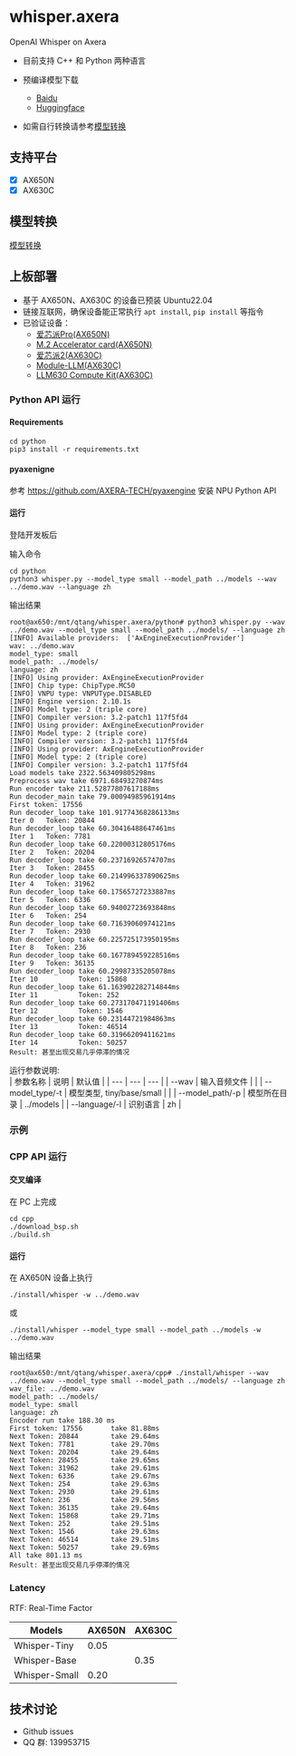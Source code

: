 # whisper.axera

OpenAI Whisper on Axera

- 目前支持 C++ 和 Python 两种语言
- 预编译模型下载
  - [Baidu](https://pan.baidu.com/s/1tOHVMZCin0A68T5HmKRJyg?pwd=axyz)
  - [Huggingface](https://huggingface.co/AXERA-TECH/Whisper)

- 如需自行转换请参考[模型转换](/model_convert/README.md)

## 支持平台

- [x] AX650N
- [x] AX630C

## 模型转换

[模型转换](./model_convert/README.md)

## 上板部署

- 基于 AX650N、AX630C 的设备已预装 Ubuntu22.04
- 链接互联网，确保设备能正常执行 `apt install`, `pip install` 等指令
- 已验证设备：
  - [爱芯派Pro(AX650N)](https://wiki.sipeed.com/hardware/zh/maixIV/m4ndock/m4ndock.html)
  - [M.2 Accelerator card(AX650N)](https://axcl-docs.readthedocs.io/zh-cn/latest/doc_guide_hardware.html)
  - [爱芯派2(AX630C)](https://axera-pi-2-docs-cn.readthedocs.io/zh-cn/latest/index.html)
  - [Module-LLM(AX630C)](https://docs.m5stack.com/zh_CN/module/Module-LLM)
  - [LLM630 Compute Kit(AX630C)](https://docs.m5stack.com/zh_CN/core/LLM630%20Compute%20Kit)


### Python API 运行

#### Requirements

```
cd python
pip3 install -r requirements.txt
```

####  pyaxenigne

参考 https://github.com/AXERA-TECH/pyaxengine 安装 NPU Python API

#### 运行

登陆开发板后

输入命令

```
cd python  
python3 whisper.py --model_type small --model_path ../models --wav ../demo.wav --language zh
```

输出结果

```
root@ax650:/mnt/qtang/whisper.axera/python# python3 whisper.py --wav ../demo.wav --model_type small --model_path ../models/ --language zh
[INFO] Available providers:  ['AxEngineExecutionProvider']
wav: ../demo.wav
model_type: small
model_path: ../models/
language: zh
[INFO] Using provider: AxEngineExecutionProvider
[INFO] Chip type: ChipType.MC50
[INFO] VNPU type: VNPUType.DISABLED
[INFO] Engine version: 2.10.1s
[INFO] Model type: 2 (triple core)
[INFO] Compiler version: 3.2-patch1 117f5fd4
[INFO] Using provider: AxEngineExecutionProvider
[INFO] Model type: 2 (triple core)
[INFO] Compiler version: 3.2-patch1 117f5fd4
[INFO] Using provider: AxEngineExecutionProvider
[INFO] Model type: 2 (triple core)
[INFO] Compiler version: 3.2-patch1 117f5fd4
Load models take 2322.563409805298ms
Preprocess wav take 6971.68493270874ms
Run encoder take 211.52877807617188ms
Run decoder_main take 79.00094985961914ms
First token: 17556
Run decoder_loop take 101.91774368286133ms
Iter 0   Token: 20844
Run decoder_loop take 60.30416488647461ms
Iter 1   Token: 7781
Run decoder_loop take 60.22000312805176ms
Iter 2   Token: 20204
Run decoder_loop take 60.23716926574707ms
Iter 3   Token: 28455
Run decoder_loop take 60.214996337890625ms
Iter 4   Token: 31962
Run decoder_loop take 60.17565727233887ms
Iter 5   Token: 6336
Run decoder_loop take 60.94002723693848ms
Iter 6   Token: 254
Run decoder_loop take 60.71639060974121ms
Iter 7   Token: 2930
Run decoder_loop take 60.225725173950195ms
Iter 8   Token: 236
Run decoder_loop take 60.167789459228516ms
Iter 9   Token: 36135
Run decoder_loop take 60.29987335205078ms
Iter 10          Token: 15868
Run decoder_loop take 61.163902282714844ms
Iter 11          Token: 252
Run decoder_loop take 60.273170471191406ms
Iter 12          Token: 1546
Run decoder_loop take 60.23144721984863ms
Iter 13          Token: 46514
Run decoder_loop take 60.31966209411621ms
Iter 14          Token: 50257
Result: 甚至出现交易几乎停滞的情况
```

运行参数说明:  
| 参数名称 | 说明 | 默认值 |
| --- | --- | --- |
| --wav | 输入音频文件 | |
| --model_type/-t | 模型类型, tiny/base/small | |
| --model_path/-p | 模型所在目录 | ../models |
| --language/-l | 识别语言 | zh |

### 示例

### CPP API 运行

#### 交叉编译

在 PC 上完成

```
cd cpp
./download_bsp.sh
./build.sh
```

#### 运行

在 AX650N 设备上执行

```
./install/whisper -w ../demo.wav
```

或  

```
./install/whisper --model_type small --model_path ../models -w ../demo.wav
```

输出结果

```
root@ax650:/mnt/qtang/whisper.axera/cpp# ./install/whisper --wav ../demo.wav --model_type small --model_path ../models/ --language zh
wav_file: ../demo.wav
model_path: ../models/
model_type: small
language: zh
Encoder run take 188.30 ms
First token: 17556       take 81.88ms
Next Token: 20844        take 29.64ms
Next Token: 7781         take 29.70ms
Next Token: 20204        take 29.64ms
Next Token: 28455        take 29.65ms
Next Token: 31962        take 29.61ms
Next Token: 6336         take 29.67ms
Next Token: 254          take 29.63ms
Next Token: 2930         take 29.61ms
Next Token: 236          take 29.56ms
Next Token: 36135        take 29.64ms
Next Token: 15868        take 29.71ms
Next Token: 252          take 29.51ms
Next Token: 1546         take 29.63ms
Next Token: 46514        take 29.51ms
Next Token: 50257        take 29.69ms
All take 801.13 ms
Result: 甚至出现交易几乎停滞的情况
```

### Latency

RTF: Real-Time Factor

| Models        | AX650N | AX630C |
| ------------- | ------ | ------ |
| Whisper-Tiny  | 0.05   |        |
| Whisper-Base  |        | 0.35   |
| Whisper-Small | 0.20   |        |

## 技术讨论

- Github issues
- QQ 群: 139953715
